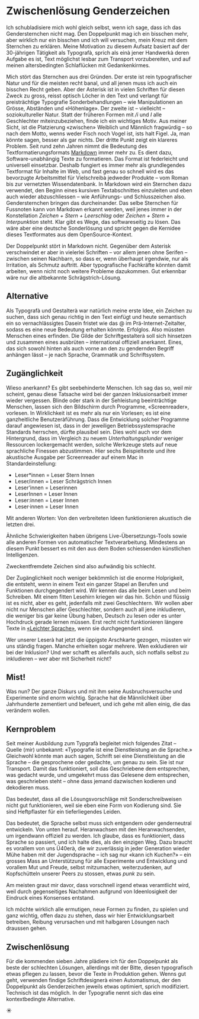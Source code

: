 # Zwischenlösung Genderzeichen

Ich schubladisiere mich wohl gleich selbst, wenn ich sage, dass ich das Gendersternchen nicht mag. Den Doppelpunkt mag ich ein bisschen mehr, aber wirklich nur ein bisschen und ich will versuchen, mein Kreuz mit dem Sternchen zu erklären. Meine Motivation zu diesem Aufsatz basiert auf der 30-jährigen Tätigkeit als Typografà, sprich als einà jener Handwerkà deren Aufgabe es ist, Text möglichst lesbar zum Transport vorzubereiten, und auf meinen altersbedingten Schlaflücken mit Gedankenkirmes.

Mich stört das Sternchen aus drei Gründen. 
Der erste ist rein typografischer Natur und für die meisten recht banal, und all jenen muss ich auch ein bisschen Recht geben. Aber der Asterisk ist in vielen Schriften für diesen Zweck zu gross, reisst optisch Löcher in den Text und verlangt für preisträchtige Typografie Sonderbehandlungen – wie Manipulationen an Grösse, Abständen und «Höhenlage». 
Der zweite ist – vielleicht – soziokultureller Natur. Statt der früheren Formen mit */i* und *I* alle Geschlechter miteinzubeziehen, finde ich ein wichtiges Motiv. Aus meiner Sicht, ist die Platzierung «zwischen» Weiblich und Männlich fragwürdig – so nach dem Motto, wenns weder Fisch noch Vogel ist, ists halt Figel. Ja, man könnte sagen, besser als gar nichts. 
Der dritte Punkt zeigt ein klareres Problem. Seit rund zehn Jahren nimmt die Bedeutung des Textformatierungsformats [Markdown](https://de.wikipedia.org/wiki/Markdown) immer mehr zu. Es dient dazu, Software-unabhängig Texte zu formatieren. Das Format ist federleicht und universell einsetzbar. Deshalb fungiert es immer mehr als grundlegendes Textformat für Inhalte im Web, und fast genau so schnell wird es das bevorzugte Arbeitsmittel für Vielschreibà jedweder Produkte – vom Roman bis zur vernetzten Wissendatenbank. In Markdown wird ein Sternchen dazu verwendet, den Beginn eines kursiven Textabschnittes einzuleiten und eben auch wieder abzuschliessen – wie Anführungs- und Schlusszeichen also. Gendersternchen bringen das durcheinander.
Das selbe Sternchen für Fussnoten kann von Markdown erkannt werden, weil jenes immer in der Konstellation *Zeichen + Stern + Leerschlag* oder *Zeichen + Stern + Interpunktion* steht. Klar gibt es Wege, das softwareseitig zu lösen. Das wäre aber eine deutsche Sonderlösung und spricht gegen die Kernidee dieses Textformates aus dem OpenSource-Kontext. 

Der Doppelpunkt stört in Markdown nicht. Gegenüber dem Asterisk verschwindet er aber in vielerlei Schriften – vor allem jenen ohne Serifen – zwischen seinen Nachbarn, so dass er, wenn überhaupt irgendwie, nur als Irritation, als Schmutz auftritt. Aber typografische Fachkräfte könnten damit arbeiten, wenn nicht noch weitere Probleme dazukommen. Gut erkennbar wäre nur die altbekannte Schrägstrich-Lösung.

## Alternative
Als Typografà und Gestalterà war natürlich meine erste Idee, ein Zeichen zu suchen, dass sich genau richtig in den Text einfügt und heute semantisch ein so vernachlässigtes Dasein fristet wie das @ im Prä-Internet-Zeitalter, sodass es eine neue Bedeutung erhalten könnte. Erfolglos. Also müssten Menschen eines erfinden. Die Gilde der Schriftgestalterà soll sich hinsetzen und zusammen eines ausbrüten – international offiziell anerkannt. Eines, das sich sowohl hinten als auch vorne an den zu gendernden Begriff anhängen lässt – je nach Sprache, Grammatik und Schriftsystem. 

## Zugänglichkeit
Wieso anerkannt? Es gibt seebehinderte Menschen. Ich sag das so, weil mir scheint, genau diese Tatsache wird bei der ganzen Inklusionsarbeit immer wieder vergessen. Blinde oder stark in der Sehleistung beeinträchtige Menschen, lassen sich den Bildschirm durch Programme, «Screenreader», vorlesen. In Wirklichkeit ist es mehr als nur ein Vorlesen; es ist eine ganzheitliche Benutzeràführung. Dass die Entwicklung solcher Programme darauf angewiesen ist, dass in der jeweiligen Betriebssystemsprache Standards herrschen, dürfte plausibel sein. Dies wohl auch vor dem Hintergrund, dass im Vergleich zu neuem *Unterhaltungsplunder* weniger Ressourcen lockergemacht werden, solche Werkzeuge stets auf neue sprachliche Finessen abzustimmen. Hier sechs Beispieltexte und ihre akustische Ausgabe per Screenreader auf einem Mac in Standardeinstellung:
- Leser*innen = Leser Stern Innen
- Leser/innen = Leser Schrägstrich Innen
- Leser’innen = Leserinnen
- LeserInnen = Leser Innen
- Leser:innen = Leser Innen
- Leser·innen = Leser Innen

Mit anderen Worten: Von den verbreiteten Ideen funktionieren akustisch die letzten drei.

Ähnliche Schwierigkeiten haben übrigens Live-Übersetzungs-Tools sowie alle anderen Formen von automatischer Textverarbeitung. Mindestens an diesem Punkt bessert es mit den aus dem Boden schiessenden künstlichen Intelligenzen.

Zweckentfremdete Zeichen sind also aufwändig bis schlecht.

Der Zugänglichkeit noch weniger bekömmlich ist die enorme Holprigkeit, die entsteht, wenn in einem Text ein ganzer Stapel an Berufen und Funktionen durchgegendert wird. Wir kennen das alle beim Lesen und beim Schreiben. Mit einem fitten Lesehirn kriegen wir das hin. Schön und flüssig ist es nicht, aber es geht, jedenfalls mit zwei Geschlechtern. Wir wollen aber nicht nur Menschen aller Geschlechter, sondern auch all jene inkludieren, die weniger bis gar keine Übung haben, Deutsch zu lesen oder es unter Hochdruck gerade lernen müssen. Erst recht nicht funktionieren längere Texte in [«Leichter Sprache»](https://de.wikipedia.org/wiki/Leichte_Sprache), wenn sie durchgegendert sind. 

Wer unserer Leserà hat jetzt die üppigste Arschkarte gezogen, müssten wir uns ständig fragen. Manche erhielten sogar mehrere. Wen exkludieren wir bei der Inklusion? Und wer schafft es allenfalls auch, sich notfalls selbst zu inkludieren – wer aber mit Sicherheit nicht?  

## Mist!
Was nun? Der ganze Diskurs und mit ihm seine Ausbruchsversuche und Experimente sind enorm wichtig. Sprache hat die Männlichkeit über Jahrhunderte zementiert und befeuert, und ich gehe mit allen einig, die das verändern wollen.

## Kernproblem
Seit meiner Ausbildung zum Typgrafà begleitet mich folgendes Zitat – Quelle (mir) unbekannt: «Typografie ist eine Dienstleistung an die Sprache.» 
Gleichwohl könnte man auch sagen, Schrift sei eine Dienstleistung an die Sprache – die gesprochene oder gedachte, um genau zu sein. Sie ist nur Transport. Damit das funktioniert, soll das Geschriebene dem entsprechen, was gedacht wurde, und umgekehrt muss das Gelesene dem entsprechen, was geschrieben steht – ohne dass jemand dazwischen kodieren und dekodieren muss.

Das bedeutet, dass all die Lösungsvorschläge mit Sonderschreibweisen nicht gut funktionieren, weil sie eben eine Form von Kodierung sind. 
Sie sind Heftpflaster für ein tieferliegendes Leiden.

Das bedeutet, die Sprache selbst muss sich entgendern oder genderneutral entwickeln. Von unten herauf. Heranwachsen mit den Heranwachsenden, um irgendwann offiziell zu werden. Ich glaube, dass es funktioniert, dass Sprache so passiert, und ich halte dies, als den einzigen Weg. Dazu braucht es vorallem von uns Ü40erà, die wir zuverlässig in jeder Generation wieder Mühe haben mit der Jugendsprache – ich sag nur «kann ich Kuchen?» – ein grosses Mass an Unterstützung für alle Experimente und Entwicklung und vorallem Mut und Freude, selbst mitzumachen, weiterzudenken, auf Kopfschütteln unserer Peers zu stossen, etwas *punk* zu sein.

Am meisten graut mir davor, dass vorschnell irgend etwas veramtlicht wird, weil durch gegenseitiges Nachahmen aufgrund von Ideenlosigkeit der Eindruck eines Konsenses entstand.

Ich möchte wirklich alle ermutigen, neue Formen zu finden, zu spielen und ganz wichtig, offen dazu zu stehen, dass wir hier Entwicklungsarbeit betreiben, Reibung verursachen und mit halbgaren Lösungen nach draussen gehen.

## Zwischenlösung
Für die kommenden sieben Jahre plädiere ich für den Doppelpunkt als beste der schlechten Lösungen, allerdings mit der Bitte, diesen typografisch etwas pflegen zu lassen, bevor die Texte in Produktion gehen. 
Wenns gut geht, verwenden findige Schriftdesignerà einen Automatismus, der den Doppelpunkt als Genderzeichen jeweils etwas optimiert, sprich modifiziert. Technisch ist das möglich. In der Typografie nennt sich das eine kontextbedingte Alternative.

☀︎

